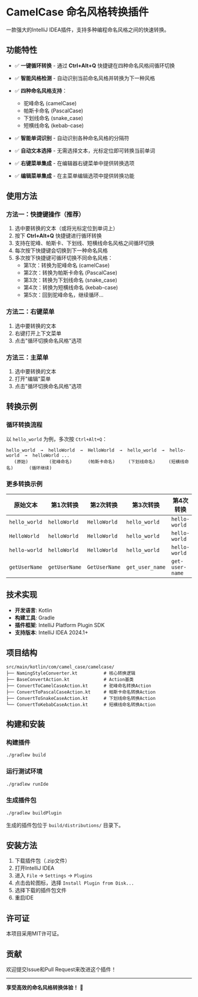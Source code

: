 # CamelCase 命名风格转换插件

一款强大的IntelliJ IDEA插件，支持多种编程命名风格之间的快速转换。

## 功能特性

- ✅ **一键循环转换** - 通过 **Ctrl+Alt+Q** 快捷键在四种命名风格间循环切换
- ✅ **智能风格检测** - 自动识别当前命名风格并转换为下一种风格
- ✅ **四种命名风格支持**：
  - 驼峰命名 (camelCase)
  - 帕斯卡命名 (PascalCase) 
  - 下划线命名 (snake_case)
  - 短横线命名 (kebab-case)
- ✅ **智能单词识别** - 自动识别各种命名风格的分隔符
- ✅ **自动文本选择** - 无需选择文本，光标定位即可转换当前单词

- ✅ **右键菜单集成** - 在编辑器右键菜单中提供转换选项
- ✅ **编辑菜单集成** - 在主菜单编辑选项中提供转换功能

## 使用方法

### 方法一：快捷键操作（推荐）
1. 选中要转换的文本（或将光标定位到单词上）
2. 按下 **Ctrl+Alt+Q** 快捷键进行循环转换
3. 支持在驼峰、帕斯卡、下划线、短横线命名风格之间循环切换
4. 每次按下快捷键会切换到下一种命名风格
5. 多次按下快捷键可循环切换不同命名风格：
   - 第1次：转换为驼峰命名 (camelCase)
   - 第2次：转换为帕斯卡命名 (PascalCase)
   - 第3次：转换为下划线命名 (snake_case)
   - 第4次：转换为短横线命名 (kebab-case)
   - 第5次：回到驼峰命名，继续循环...

### 方法二：右键菜单
1. 选中要转换的文本
2. 右键打开上下文菜单
3. 点击"循环切换命名风格"选项

### 方法三：主菜单
1. 选中要转换的文本
2. 打开"编辑"菜单
3. 点击"循环切换命名风格"选项

## 转换示例

### 循环转换流程
以 `hello_world` 为例，多次按 `Ctrl+Alt+Q`：

```
hello_world  →  helloWorld  →  HelloWorld  →  hello_world  →  hello-world  →  helloWorld ...
   (原始)        (驼峰命名)      (帕斯卡命名)     (下划线命名)     (短横线命名)      (循环继续)
```

### 更多转换示例

| 原始文本 | 第1次转换 | 第2次转换 | 第3次转换 | 第4次转换 |
|---------|----------|----------|----------|----------|
| `hello_world` | `helloWorld` | `HelloWorld` | `hello_world` | `hello-world` |
| `HelloWorld` | `helloWorld` | `HelloWorld` | `hello_world` | `hello-world` |
| `hello-world` | `helloWorld` | `HelloWorld` | `hello_world` | `hello-world` |
| `getUserName` | `getUserName` | `GetUserName` | `get_user_name` | `get-user-name` |

## 技术实现

- **开发语言**: Kotlin
- **构建工具**: Gradle
- **插件框架**: IntelliJ Platform Plugin SDK
- **支持版本**: IntelliJ IDEA 2024.1+

## 项目结构

```
src/main/kotlin/com/camel_case/camelcase/
├── NamingStyleConverter.kt          # 核心转换逻辑
├── BaseConvertAction.kt             # Action基类
├── ConvertToCamelCaseAction.kt      # 驼峰命名转换Action
├── ConvertToPascalCaseAction.kt     # 帕斯卡命名转换Action
├── ConvertToSnakeCaseAction.kt      # 下划线命名转换Action
└── ConvertToKebabCaseAction.kt      # 短横线命名转换Action
```

## 构建和安装

### 构建插件
```bash
./gradlew build
```

### 运行测试环境
```bash
./gradlew runIde
```

### 生成插件包
```bash
./gradlew buildPlugin
```

生成的插件包位于 `build/distributions/` 目录下。

## 安装方法

1. 下载插件包（.zip文件）
2. 打开IntelliJ IDEA
3. 进入 `File` → `Settings` → `Plugins`
4. 点击齿轮图标，选择 `Install Plugin from Disk...`
5. 选择下载的插件包文件
6. 重启IDE

## 许可证

本项目采用MIT许可证。

## 贡献

欢迎提交Issue和Pull Request来改进这个插件！

---

**享受高效的命名风格转换体验！** 🚀